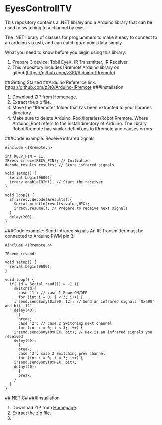 # EyesControllTV
This repository contains a .NET library and a Arduino library that can be used to switching to a channel by eyes.

The .NET library of classes for programmers to make it easy to connect to an arduino via usb, and can catch gaze point data simply.

What you need to know before you begin using this library:

1. Prepare 3 device: Tobii EyeX, IR Transmitter, IR Receiver.
2. This repository includes IRremote Arduino library on github(https://github.com/z3t0/Arduino-IRremote)

##Getting Started
##Arduino
Reference link: https://github.com/z3t0/Arduino-IRremote
###Installation
1. Download ZIP from <a href="https://github.com/ziyousong/EyesControllTV">Homepage</a>.
2. Extract the zip file.
3. Move the "IRremote" folder that has been extracted to your libraries directory.
4. Make sure to delete Arduino_Root/libraries/RobotIRremote. Where Arduino_Root refers to the install directory of Arduino. The library RobotIRremote has similar definitions to IRremote and causes errors.

###Code example: Receive infrared signals
```
#include <IRremote.h>

int RECV_PIN = 11;
IRrecv irrecv(RECV_PIN); // Initialize
decode_results results; // Store infrared signals

void setup() {
  Serial.begin(9600);
  irrecv.enableIRIn(); // Start the receiver
}

void loop() {
  if(irrecv.decode(&results)){
    Serial.println(results.value,HEX);
    irrecv.resume(); // Prepare to receive next signals
  }
  delay(200);
}
```

###Code example: Send infrared signals
An IR Transmitter must be connected to Arduino PWM pin 3.
```
#include <IRremote.h>

IRsend irsend;

void setup() {
  Serial.begin(9600);
}

void loop() {
  if( (d = Serial.read())!= -1 ){
    switch(d){
      case '1': // case 1 PowerON/OFF
      for (int i = 0; i < 3; i++) {
	irsend.sendSony(0xa90, 12); // Send an infrared signals '0xa90' and bit '12'
	delay(40);
      }
      break;
      case '2': // case 2 Switching next channel
      for (int i = 0; i < 3; i++) {
	irsend.sendSony(0xHEX, bit); // Hex is an infrared signals you received
	delay(40);
      }
      break;
      case '3': case 3 Switching prev channel
      for (int i = 0; i < 3; i++) {
	irsend.sendSony(0xHEX, bit);
	delay(40);
      }
      break;
    }
  }
}
```

##.NET C#
###Installation
1. Download ZIP from <a href="https://github.com/ziyousong/EyesControllTV">Homepage</a>.
2. Extract the zip file.
3. 
